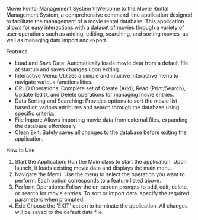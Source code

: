Movie Rental Management System
\nWelcome to the Movie Rental Management System, a comprehensive command-line application designed to facilitate the management of a movie rental database. This application allows for easy interactions with a dataset of movies through a variety of user operations such as adding, editing, searching, and sorting movies, as well as managing data import and export.

Features
- Load and Save Data: Automatically loads movie data from a default file at startup and saves changes upon exiting.
- Interactive Menu: Utilizes a simple and intuitive interactive menu to navigate various functionalities.
- CRUD Operations: Complete set of Create (Add), Read (Print/Search), Update (Edit), and Delete operations for managing movie entries.
- Data Sorting and Searching: Provides options to sort the movie list based on various attributes and search through the database using specific criteria.
- File Import: Allows importing movie data from external files, expanding the database effortlessly.
- Clean Exit: Safely saves all changes to the database before exiting the application.

How to Use
1. Start the Application: Run the Main class to start the application. Upon launch, it loads existing movie data and displays the main menu.
2. Navigate the Menu: Use the menu to select the operation you want to perform. Each option corresponds to a feature listed above.
3. Perform Operations: Follow the on-screen prompts to add, edit, delete, or search for movie entries. To sort or import data, specify the required parameters when prompted.
4. Exit: Choose the 'EXIT' option to terminate the application. All changes will be saved to the default data file.
